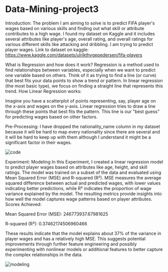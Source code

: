 # Data-Mining-project3
Introduction: 
The problem I am aiming to solve is to predict FIFA player's wages based on various skills and finding out what skill or attribute contributes to a high wage. I found my dataset on Kaggle and it includes several attributes like player's age, overall rating, and overall ratings for various different skills like attacking and dribbling. I am trying to predict player wages. 
Link to dataset on kaggle: https://www.kaggle.com/datasets/ulrikthygepedersen/fifa-players

What is Regression and how does it work? 
Regression is a method used to find relationships between variables, especially when we want to predict one variable based on others. Think of it as trying to find a line (or curve) that best fits your data points to show a trend or pattern. In linear regression (the most basic type), we focus on finding a straight line that represents this trend.
How Linear Regression works: 

Imagine you have a scatterplot of points representing, say, player age on the x-axis and wages on the y-axis. Linear regression tries to draw a line through these points that best fits the pattern. This line is our "best guess" for predicting wages based on other factors. 



Pre-Processing: 
I have dropped the nationality_name column in my dataset because it will be hard to map every nationality since there are several and it will be hard to keep up with them although I understand it might be a significant factor in their wages. 

![code](https://github.com/user-attachments/assets/c5713158-262e-41a9-baed-32c71be6ee3e)

Experiment: Modeling 
In this Experiment, I created a linear regression model to predict player wages based on attributes like age, height, and skill ratings. The model was trained on a subset of the data and evaluated using Mean Squared Error (MSE) and R-squared (R²). MSE measures the average squared difference between actual and predicted wages, with lower values indicating better predictions, while R² indicates the proportion of wage variance explained by the model. The resulting metrics provide insights into how well the model captures wage patterns based on player attributes. 
Scores Achieved: 

Mean Squared Error (MSE): 246773937.67981625

R-squared (R²): 0.37462174506960466

These results indicate that the model explains about 37% of the variance in player wages and has a relatively high MSE. This suggests potential improvements through further feature engineering and possibly experimenting with nonlinear models or additional features to better capture the complex relationships in the data.




![modeling](https://github.com/user-attachments/assets/6ce2ac9a-4cd1-4419-b143-abf14b928ee2)






